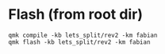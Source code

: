 # Flash (from root dir)
```
qmk compile -kb lets_split/rev2 -km fabian
qmk flash -kb lets_split/rev2 -km fabian
```
